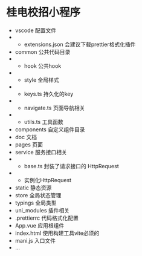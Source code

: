 # 桂电校招小程序

- vscode 配置文件
- - extensions.json 会建议下载prettier格式化插件
- common 公共代码目录
- - hook 公共hook
- - style 全局样式
- - keys.ts 持久化的key
- - navigate.ts 页面导航相关
- - utils.ts 工具函数
- components 自定义组件目录
- doc 文档
- pages 页面
- service 服务接口相关
- - base.ts 封装了请求接口的 HttpRequest
- - 实例化HttpRequest
- static 静态资源
- store 全局状态管理
- typings 全局类型
- uni_modules 插件相关
- .prettierrc 代码格式化配置
- App.vue 应用根组件
- index.html 使用构建工具vite必须的
- mani.js 入口文件
- ...
